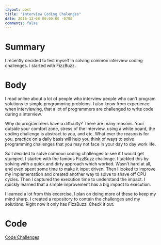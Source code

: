 ```yaml
---
layout: post
title: "Interview Coding Chalenges"
date: 2016-12-08 00:00:00 -0700
comments: false
---
```


Summary
============
I recently decided to test myself in solving common interview coding challenges. I started with FizzBuzz.

Body
============
I read online about a lot of people who interview people who can't program solutions to simple programming problems. I also know from experience when interviewing, that a lot of programmers are challenged to write code during a interview.

Why do programmers have a diffculty? There are many reasons. Your outside your comfort zone, stress of the interview, using a white board, the coding challenge is abstract to you, and etc. What ever the reason is for you, practice on a daily basis will help you think of ways to solve programming challenges that you may not face in your day to day work life.

So I decided to solve common coding challenges to see if I would get stumped. I started with the famous FizzBuzz challenge. I tackled this by solving with a quick and dirty approach which worked. Wasn't hard at all, and even spent some time to make it input driven. Then I looked to improve my implementation and created another way to solve to shave off CPU cycles. Then I captured the execution time to understand the impact. I quickly learned that a simple improvement has a big impact to execution. 

I learned a lot from this excercise. I plan on doing more of these to keep my mind sharp. I created a repository to contain the challenges and my solutions. Right now it only has FizzBuzz. Check it out.

Code
============
[Code Challenges](https://github.com/kaparis/codeChallenges)